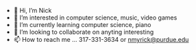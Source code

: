 - 👋 Hi, I’m Nick
- 👀 I’m interested in computer science, music, video games
- 🌱 I’m currently learning computer science, piano
- 💞️ I’m looking to collaborate on anyting interesting
- 📫 How to reach me ... 317-331-3634 or nmyrick@purdue.edu
<!---
NickM715/NickM715 is a ✨ special ✨ repository because its `README.md` (this file) appears on your GitHub profile.
You can click the Preview link to take a look at your changes.
--->
